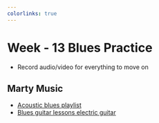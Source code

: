 ```yaml
---
colorlinks: true
---
```

# Week - 13 Blues Practice

- Record audio/video for everything to move on

## Marty Music

- [Acoustic blues playlist](https://www.youtube.com/watch?v=5WnXbVQK9M8&list=PLP3kvqg_Ut86oK6R_jBA_lXKFlxn2TCgc&index=1)
- [Blues guitar lessons electric guitar](https://www.youtube.com/watch?v=yzdCNSm_BU4&list=PLP3kvqg_Ut86bzgwgYZ-VCEQmK12dtHe8)
